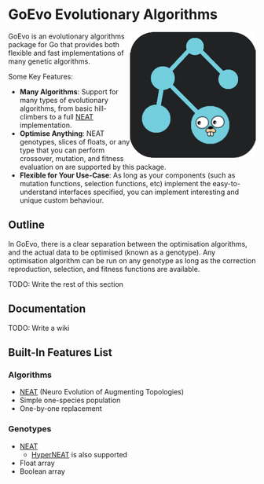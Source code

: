 # GoEvo Evolutionary Algorithms
<img src="./PACKAGE_ART/logo.png" width=256 align="right"/>

GoEvo is an evolutionary algorithms package for Go that provides both flexible and fast implementations of many genetic algorithms.

Some Key Features:
- **Many Algorithms**: Support for many types of evolutionary algorithms, from basic hill-climbers to a full [NEAT](https://nn.cs.utexas.edu/downloads/papers/stanley.ec02.pdf) implementation.
- **Optimise Anything**: NEAT genotypes, slices of floats, or any type that you can perform crossover, mutation, and fitness evaluation on are supported by this package.
- **Flexible for Your Use-Case**: As long as your components (such as mutation functions, selection functions, etc) implement the easy-to-understand interfaces specified, you can implement interesting and unique custom behaviour.

## Outline
In GoEvo, there is a clear separation between the optimisation algorithms, and the actual data to be optimised (known as a genotype). Any optimisation algorithm can be run on any genotype as long as the correction reproduction, selection, and fitness functions are available.

TODO: Write the rest of this section

## Documentation
TODO: Write a wiki

## Built-In Features List
### Algorithms
- [NEAT](https://nn.cs.utexas.edu/downloads/papers/stanley.ec02.pdf) (Neuro Evolution of Augmenting Topologies)
- Simple one-species population
- One-by-one replacement

### Genotypes
- [NEAT](https://nn.cs.utexas.edu/downloads/papers/stanley.ec02.pdf)
  	- [HyperNEAT](https://axon.cs.byu.edu/~dan/778/papers/NeuroEvolution/stanley3**.pdf) is also supported
- Float array
- Boolean array
